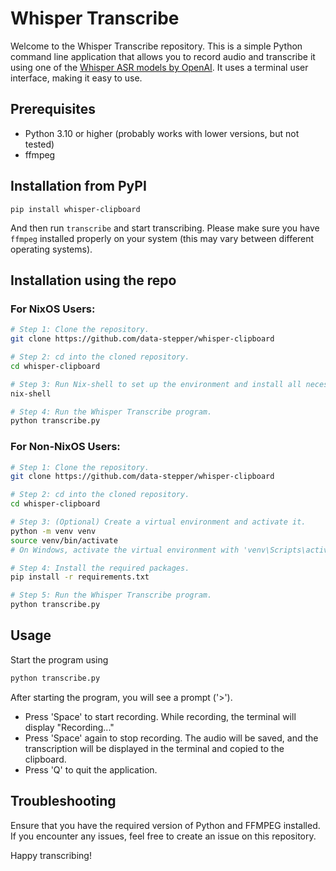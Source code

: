 # Whisper Transcribe

Welcome to the Whisper Transcribe repository. This is a simple Python
command line application that allows you to record audio and transcribe it using one of the
[Whisper ASR models by OpenAI](https://openai.com/research/whisper). It uses a terminal user interface, making it easy to use.

## Prerequisites
* Python 3.10 or higher (probably works with lower versions, but not tested)
* ffmpeg

## Installation from PyPI

```
pip install whisper-clipboard
```
And then run `transcribe` and start transcribing.
Please make sure you have `ffmpeg` installed properly on your system (this may vary between different operating systems).

## Installation using the repo

### For NixOS Users:

```bash
# Step 1: Clone the repository.
git clone https://github.com/data-stepper/whisper-clipboard

# Step 2: cd into the cloned repository.
cd whisper-clipboard

# Step 3: Run Nix-shell to set up the environment and install all necessary packages.
nix-shell

# Step 4: Run the Whisper Transcribe program.
python transcribe.py
```

### For Non-NixOS Users:

```bash
# Step 1: Clone the repository.
git clone https://github.com/data-stepper/whisper-clipboard

# Step 2: cd into the cloned repository.
cd whisper-clipboard

# Step 3: (Optional) Create a virtual environment and activate it.
python -m venv venv
source venv/bin/activate
# On Windows, activate the virtual environment with 'venv\Scripts\activate'

# Step 4: Install the required packages.
pip install -r requirements.txt

# Step 5: Run the Whisper Transcribe program.
python transcribe.py
```

## Usage

Start the program using
```bash
python transcribe.py
```

After starting the program, you will see a prompt ('>').

* Press 'Space' to start recording. While recording, the terminal will display "Recording..."
* Press 'Space' again to stop recording. The audio will be saved, and the transcription will be displayed in the terminal and copied to the clipboard.
* Press 'Q' to quit the application.

## Troubleshooting

Ensure that you have the required version of Python and FFMPEG installed. If you encounter any issues, feel free to create an issue on this repository.

Happy transcribing!
